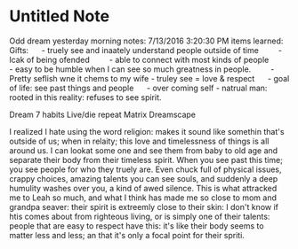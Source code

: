 # Untitled Note

Odd dream yesterday morning notes: 7/13/2016 3:20:30 PM
items learned:
Gifts:
     - truely see and inaately understand people outside of time
        - lcak of being ofended
        - able to connect with most kinds of people
        - easy to be humble when I can see so much greatness in people.
        - Pretty seflish wne it chems to my wife - truley see = love & respect
     -
goal of life: see past things and people
     - over coming self - natrual man: rooted in this reality: refuses to see spirit.

Dream
7 habits
Live/die repeat
Matrix
Dreamscape

I realized I hate using the word religion: makes it sound like somethin that's outside of us; when in relaity; this love and timelessness of things is all around us. I can lookat some one and see them from baby to old age and separate their body from their timeless spirit. When you see past this time; you see people for who they truely are. Even chuck full of physical issues, crappy choices, amazing talents you can see souls, and suddenly a deep humulity washes over you, a kind of awed silence. This is what attracked me to Leah so much, and what I think has made me so close to mom and grandpa seaver: their spirit is extreemly close to their skin: I don't know if htis comes about from righteous living, or is simply one of their talents: people that are easy to respect have this: it's like their body seems to matter less and less; an that it's only a focal point for their spriti.
